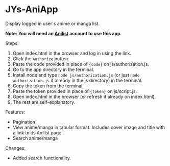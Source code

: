 # JYs-AniApp
Display logged in user's anime or manga list.

**Note: You will need an [Anilist](https://anilist.co) account to use this app.**

Steps:
1. Open index.html in the browser and log in using the link.
2. Click the `Authorize` button.
3. Paste the code provided in place of `{code}` on js/authorization.js.
4. Go to the app directory in the terminal.
5. Install node and type `node js/authorization.js` (or just `node authorization.js` if already in the js directory) in the terminal.
6. Copy the token from the terminal.
7. Paste the token provided in place of `{token}` on js/script.js.
8. Open index.html in the browser (or refresh if already on index.html).
9. The rest are self-explanatory.

Features:
* Pagination
* View anime/manga in tabular format. Includes cover image and title with a link to its Anilist page.
* Search anime/manga

Changes:
* Added search functionality.
